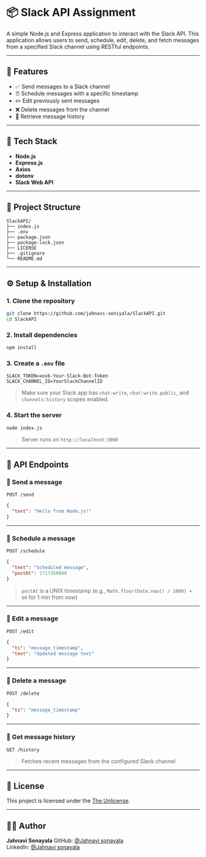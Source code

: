 # 📦 Slack API Assignment

A simple Node.js and Express application to interact with the Slack API. This application allows users to send, schedule, edit, delete, and fetch messages from a specified Slack channel using RESTful endpoints.

---

## 🚀 Features

* ✅ Send messages to a Slack channel
* ⏰ Schedule messages with a specific timestamp
* ✏️ Edit previously sent messages
* ❌ Delete messages from the channel
* 📜 Retrieve message history

---

## 🧰 Tech Stack

* **Node.js**
* **Express.js**
* **Axios**
* **dotenv**
* **Slack Web API**

---

## 📁 Project Structure

```
SlackAPI/
├── index.js
├── .env
├── package.json
├── package-lock.json
├── LICENSE
├── .gitignore
└── README.md
```

---

## ⚙️ Setup & Installation

### 1. Clone the repository

```bash
git clone https://github.com/jahnavi-soniyala/SlackAPI.git
cd SlackAPI
```

### 2. Install dependencies

```bash
npm install
```

### 3. Create a `.env` file

```
SLACK_TOKEN=xoxb-Your-Slack-Bot-Token
SLACK_CHANNEL_ID=YourSlackChannelID
```

> Make sure your Slack app has `chat:write`, `chat:write.public`, and `channels:history` scopes enabled.

### 4. Start the server

```bash
node index.js
```

> Server runs on `http://localhost:3000`

---

## 🧪 API Endpoints

### 🔹 Send a message

`POST /send`

```json
{
  "text": "Hello from Node.js!"
}
```

---

### 🔹 Schedule a message

`POST /schedule`

```json
{
  "text": "Scheduled message",
  "postAt": 1717350000
}
```

> `postAt` is a UNIX timestamp (e.g., `Math.floor(Date.now() / 1000) + 60` for 1 min from now)

---

### 🔹 Edit a message

`POST /edit`

```json
{
  "ts": "message_timestamp",
  "text": "Updated message text"
}
```

---

### 🔹 Delete a message

`POST /delete`

```json
{
  "ts": "message_timestamp"
}
```

---

### 🔹 Get message history

`GET /history`

> Fetches recent messages from the configured Slack channel.

---

## 📝 License

This project is licensed under the [The Unlicense](LICENSE).

---

## 👩‍💼 Author

**Jahnavi Sonayala**
GitHub: [@Jahnavi sonayala](https://github.com/jahnavi-soniyala)</br>
LinkedIn: [@Jahnavi sonayala](https://linkedin.com/in/jahnavi-sonayala)
